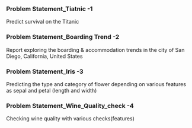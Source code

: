 <h3>Problem Statement_Tiatnic -1</h3>
<p>Predict survival on the Titanic</p>

<h3>Problem Statement_Boarding Trend -2</h3>
<p>Report exploring the boarding & accommodation trends in the city of San Diego, California, United States</p>

<h3> Problem Statement_Iris -3</h3>
<p>Predicting the type and category of flower depending on various features as sepal and petal (length and width)
  
<h3> Problem Statement_Wine_Quality_check -4</h3>
<p> Checking wine quality with various checks(features) </h3> 

